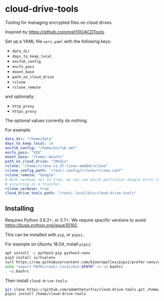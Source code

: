 # cloud-drive-tools

Tooling for managing encrypted files on cloud drives.

Inspired by https://github.com/msh100/ACDTools.

Set up a YAML file `vars.yaml` with the following keys:

* `data_dir`
* `days_to_keep_local`
* `encfs6_config`
* `encfs_pass`
* `mount_base`
* `path_on_cloud_drive`
* `rclone`
* `rclone_remote`

and optionally:

* `http_proxy`
* `https_proxy`

The optional values currently do nothing.

For example:

```yaml
data_dir: "/home/data"
days_to_keep_local: 14
encfs6_config: "/home/encfs6.xml"
encfs_pass: "XXX"
mount_base: "/home/.mounts"
path_on_cloud_drive: "/Media"
rclone: "/home/rclone-v1.37-linux-amd64/rclone"
rclone_config_path: "/root/.config/rclone/rclone.conf"
rclone_remote: "Google"
# With verbose set to true, we can see which particular Google error is
# occurring on a transfer.
rclone_verbose: true
cloud_drive_tools_path: "/root/.local/bin/cloud-drive-tools"
```

## Installing

Requires Python 3.6.2+, or 3.7+.
We require specific versions to avoid https://bugs.python.org/issue35192.

This can be installed with ``pip``, or ``pipsi``.

For example on Ubuntu 18.04, install `pipsi`:

```sh
apt install -y python3-pip python3-venv
pip3 install virtualenv
curl https://raw.githubusercontent.com/bjoernpollex/pipsi/prefer-venv/get-pipsi.py | python3
echo "export PATH=/root/.local/bin:$PATH" >> ~/.bashrc
. ~/.bashrc
```

Then install `cloud-drive-tools`:

```sh
git clone https://github.com/adamtheturtle/cloud-drive-tools.git /home/cloud-drive-tools
pipsi install /home/cloud-drive-tools
```

